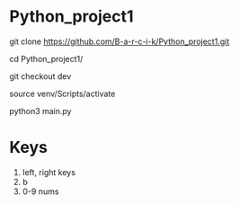# Python_project1

git clone https://github.com/B-a-r-c-i-k/Python_project1.git

cd Python_project1/

git checkout dev

source venv/Scripts/activate

python3 main.py

# Keys

1) left, right keys
2) b
3) 0-9 nums
